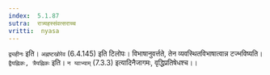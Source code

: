 ```yaml
---
index:  5.1.87
sutra:  रात्र्यहस्संवत्सराच्च
vritti:  nyasa
---
```


`द्व्यहीनः` इति। `अह्नष्टखोरेव` (6.4.145) इति टिलोपः। विभाषानुवर्त्तते, तेन व्यवस्थितविभाषात्वान्न टज्भविष्यति। `द्वैयह्निकः, त्रैयह्निकः` इति। `न य्वाभ्याम्` (7.3.3) इत्यादिनैजागमः, वृद्धिप्रतिषेधश्च।।

